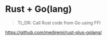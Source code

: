 # Rust + Go(lang)

> TL;DR: Call Rust code from Go using FFI

https://github.com/mediremi/rust-plus-golang/ 
